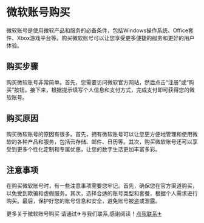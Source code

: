 # 微软账号购买

微软账号是使用微软产品和服务的必备条件，包括Windows操作系统、Office套件、Xbox游戏平台等。购买微软账号可以让您享受更多便捷的服务和更好的用户体验。

## 购买步骤

购买微软账号非常简单。首先，您需要访问微软官方网站，然后点击“注册”或“购买”按钮。接下来，根据提示填写个人信息和支付方式，完成支付即可获得您的微软账号。

## 购买原因

购买微软账号的原因有很多。首先，拥有微软账号可以让您更方便地管理和使用微软的各种产品和服务，包括云存储、邮件、日历等。其次，购买微软账号还可以享受到更多个性化定制和专属优惠，让您的数字生活更加丰富多彩。

## 注意事项

在购买微软账号时，有一些注意事项需要您牢记。首先，确保您在官方渠道购买，以免受到欺骗和虚假服务。其次，选择合适的账号类型和套餐，根据个人需求进行购买。最后，保护好您的账号信息和安全，避免账号被盗或泄露。

更多关于微软账号购买 请通过✈与我们联系,感谢阅读！[点我联系✈](https://plus.k02.cc)